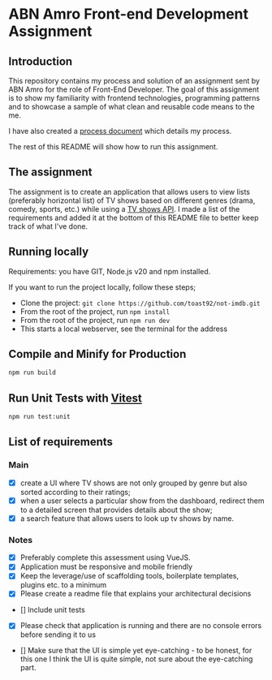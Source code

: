 # ABN Amro Front-end Development Assignment

## Introduction

This repository contains my process and solution of an assignment sent by ABN Amro for the role of Front-End Developer. The goal of this assignment is to show my familiarity with frontend technologies, programming patterns and to showcase a sample of what clean and reusable code means to the me.

I have also created a [process document](PROCESS.md) which details my process.

The rest of this README will show how to run this assignment.

## The assignment

The assignment is to create an application that allows users to view lists (preferably horizontal list) of TV shows based on different genres (drama, comedy, sports, etc.) while using a [TV shows API](http://www.tvmaze.com/api). I made a list of the requirements and added it at the bottom of this README file to better keep track of what I've done.

## Running locally

Requirements: you have GIT, Node.js v20 and npm installed.

If you want to run the project locally, follow these steps;

- Clone the project: `git clone https://github.com/toast92/not-imdb.git`
- From the root of the project, run `npm install`
- From the root of the project, run `npm run dev`
- This starts a local webserver, see the terminal for the address

## Compile and Minify for Production

```sh
npm run build
```

## Run Unit Tests with [Vitest](https://vitest.dev/)

```sh
npm run test:unit
```

## List of requirements

### Main

- [x] create a UI where TV shows are not only grouped by genre but also sorted according to their ratings;
- [x] when a user selects a particular show from the dashboard, redirect them to a detailed screen that provides details about the show;
- [x] a search feature that allows users to look up tv shows by name.

### Notes

- [x] Preferably complete this assessment using VueJS.
- [x] Application must be responsive and mobile friendly
- [x] Keep the leverage/use of scaffolding tools, boilerplate templates, plugins etc. to a minimum
- [x] Please create a readme file that explains your architectural decisions 
- [] Include unit tests
- [x] Please check that application is running and there are no console errors before sending it to us
- [] Make sure that the UI is simple yet eye-catching - to be honest, for this one I think the UI is quite simple, not sure about the eye-catching part.
